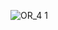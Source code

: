![OR_4 1](https://github.com/Gaby-M/Our_Roots/assets/116870006/5cb72067-ac65-4f4b-b4d9-b2963bd93ebc)
